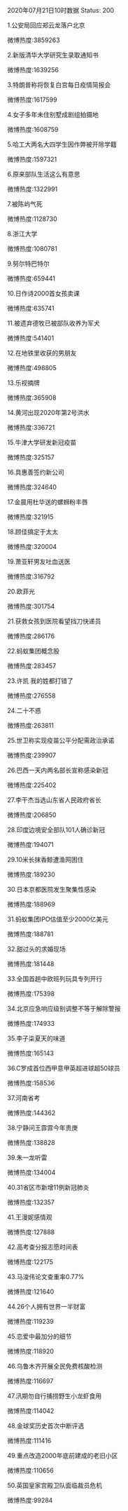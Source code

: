 2020年07月21日10时数据
Status: 200

1.公安局回应郑云龙落户北京

微博热度:3859263

2.新版清华大学研究生录取通知书

微博热度:1639256

3.特朗普称将恢复白宫每日疫情简报会

微博热度:1617599

4.女子多年未住别墅成剧组拍摄地

微博热度:1608759

5.哈工大两名大四学生因作弊被开除学籍

微博热度:1597321

6.原来部队生活这么有意思

微博热度:1322991

7.被陈屿气死

微博热度:1128730

8.浙江大学

微博热度:1080781

9.努尔特巴特尔

微博热度:659441

10.日作诗2000首女孩卖课

微博热度:635741

11.被遗弃德牧已被部队收养为军犬

微博热度:541401

12.在地铁里收获的男朋友

微博热度:498805

13.乐视摘牌

微博热度:365908

14.黄河出现2020年第2号洪水

微博热度:336721

15.牛津大学研发新冠疫苗

微博热度:325157

16.具惠善签约新公司

微博热度:324640

17.金晨用杜华送的螺蛳粉丰唇

微博热度:321915

18.顾佳搞定于太太

微博热度:320004

19.萧亚轩男友吐血送医

微博热度:316792

20.欧菲光

微博热度:301754

21.获救女孩到医院看望挡刀快递员

微博热度:286176

22.蚂蚁集团概念股

微博热度:283457

23.许凯 我的姓都打错了

微博热度:276558

24.二十不惑

微博热度:263811

25.世卫称实现疫苗公平分配需政治承诺

微博热度:239907

26.巴西一天内两名部长宣称感染新冠

微博热度:225402

27.李干杰当选山东省人民政府省长

微博热度:206850

28.印度边境安全部队101人确诊新冠

微博热度:194071

29.10米长抹香鲸遭渔网困住

微博热度:189230

30.日本京都医院发生聚集性感染

微博热度:188969

31.蚂蚁集团IPO估值至少2000亿美元

微博热度:188781

32.甜过头的求婚现场

微博热度:181448

33.全国首趟中欧班列玩具专列开行

微博热度:175398

34.北京应急响应级别调整不等于解除警报

微博热度:174933

35.李子柒夏天的味道

微博热度:165143

36.C罗成首位西甲意甲英超进球超50球员

微博热度:158536

37.河南省考

微博热度:144362

38.宁静问王霏霏今年贵庚

微博热度:138828

39.朱一龙听雷

微博热度:134004

40.31省区市新增11例新冠肺炎

微博热度:132357

41.王漫妮感情观

微博热度:127888

42.高考查分报志愿时间表

微博热度:122175

43.马浚伟论文查重率0.77%

微博热度:121640

44.26个人拥有世界一半财富

微博热度:119239

45.恋爱中最加分的细节

微博热度:118920

46.乌鲁木齐开展全民免费核酸检测

微博热度:116697

47.汛期勿自行捕捞野生小龙虾食用

微博热度:114042

48.金球奖历史首次中断评选

微博热度:111416

49.重点改造2000年底前建成的老旧小区

微博热度:110656

50.英国皇家宫殿卫队面临裁员危机

微博热度:99284

